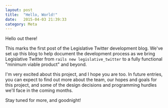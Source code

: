 ```yaml
---
layout: post
title:  "Hello, World!"
date:   2015-04-03 21:39:33
category: Meta
---
```

Hello out there!

This marks the first post of the Legislative Twitter development blog. We've
set up this blog to help document the development process
as we bring Legislative Twitter from `rails new legislative_twitter` to a
fully functional "minimum viable product" and beyond.

I'm very excited about this project, and I hope you are too. In future entries,
you can expect to find out more about the team, our hopes and goals for this
project, and some of the design decisions and programming hurdles we'll face
in the coming months.

Stay tuned for more, and goodnight!